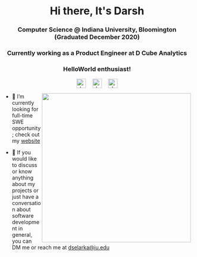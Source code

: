 <h1 align="center">Hi there, It's Darsh</h1>
<h3 align="center">Computer Science @ Indiana University, Bloomington (Graduated December 2020) </h3>
<h3 align="center">Currently working as a Product Engineer at D Cube Analytics </h3>
<h3 align="center">HelloWorld enthusiast!</h3>
<p align="center">
<a href=mailto:dselarka@iu.edu target="blank"><img align="center" src=https://cdn.jsdelivr.net/npm/simple-icons@3.0.1/icons/gmail.svg alt="darshselarka1497" height="25" width="25" /></a>&emsp;
<a href=https://linkedin.com/in/darshselarka target="blank"><img align="center" src=https://cdn.jsdelivr.net/npm/simple-icons@3.0.1/icons/linkedin.svg alt="darshselarka1497" height="25" width="25" /></a>&emsp;
<a href=https://darshselarka.me target="blank"><img align="center" src=https://cdn.jsdelivr.net/npm/simple-icons@3.0.1/icons/googlechrome.svg alt="darshselarka1497" height="25" width="25" /></a>
</p>
<p>
  <img src="https://user-images.githubusercontent.com/194400/32239666-10da8f34-be63-11e7-928f-c00f552dd2c5.png" width="400" align="right">
  
- 👷‍ I’m currently looking for full-time SWE opportunity; check out my <a href="https://www.darshselarka.me"> website</a>

- 💬 If you would like to discuss or know anything about my projects or just have a conversation about software development in general, you can DM me or reach me at dselarka@iu.edu

<!-- - 🚙 -->
</p>


<!--
**darshselarka1497/darshselarka1497** is a ✨ _special_ ✨ repository because its `README.md` (this file) appears on your GitHub profile.

Here are some ideas to get you started:

- 🔭 I’m currently working on ...
- 🌱 I’m currently learning ...
- 👯 I’m looking to collaborate on ...
- 🤔 I’m looking for help with ...
- 💬 Ask me about ...
- 📫 How to reach me: ...
- 😄 Pronouns: ...
- ⚡ Fun fact: ...
-->
